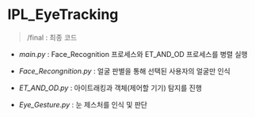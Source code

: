 # IPL_EyeTracking

> /final
: 최종 코드

* _main.py_ : Face_Recognition 프로세스와 ET_AND_OD 프로세스를 병렬 실행

* _Face_Recongnition.py_ : 얼굴 판별을 통해 선택된 사용자의 얼굴만 인식

* _ET_AND_OD.py_ : 아이트래킹과 객체(제어할 기기) 탐지를 진행

* _Eye_Gesture.py_ : 눈 제스처를 인식 및 판단
